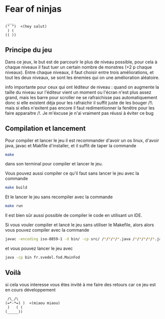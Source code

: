 # Fear of ninjas
```
 ___
(° °)  <(hey salut)
 ) (
(( ))
```

## Principe du jeu
Dans ce jeux, le but est de parcourir le plus de niveau possible,
pour cela à chaque niveaux il faut tuer un certain nombre de monstres
(+2 p chaque niveaux). Entre chaque niveaux, il faut choisir entre trois améliorations,
et tout les deux niveaux, se sont les énemies qui on une amélioration aléatoire.

info importante pour ceux qui ont léditeur de niveau :
quand on augmente la taille du niveau sur l'éditeur
vient un moment ou l'écran n'est plus assez grand, mais
les barre pour scroller ne se rafraichisse pas automatiquement
donc si elle existent déja pour les rafraichir il suffit juste
de les bouger /!\ mais si elles n'exitent pas encore il faut
redimentionner la fenêtre pour les faire apparaitre /!\.
Je m'éxcuse je n'ai vraiment pas réussi à éviter ce bug

## Compilation et lancement
Pour compiler et lancer le jeu il est recommander d'avoir un os linux,
d'avoir java, javac et Makfile d'installer, et il suffit de taper la commande
```bash
make
```
dans son terminal pour compiler et lancer le jeu.

Vous pouvez aussi compiler ce qu'il faut sans lancer le jeu avec la commande
```bash
make build
```
Et le lancer le jeu sans recompiler avec la commande
```bash
make run
```

Il est bien sûr aussi possible de compiler le code en utilisant un IDE.

Si vous vouler compiler et lancé le jeu sans utiliser le Makefile,
alors alors vous pouvez compiler avec la commande
```bash
javac -encoding iso-8859-1 -d bin/ -cp src/ /*/*/*/*.java /*/*/*/*/*.java /*/*/*/*/*/*.java
```
et vous pouvez lancer le jeu avec
```bash
java -cp bin fr.svedel.fod.MainFod
```

## Voilà
si cela vous interesse vous êtes invité à me faire des retours
car ce jeu est en cours développement




































```
 /\_/\
(=*-*=) )  <(miaou miaou)
 )   ( (
(_____))
```
